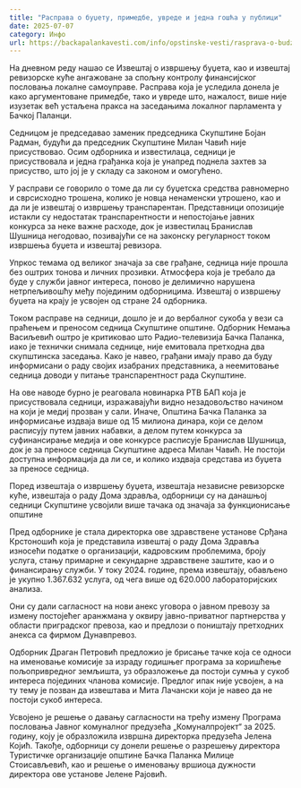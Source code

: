 ```yaml
---
title: "Расправа о буџету, примедбе, увреде и једна гошћа у публици"
date: 2025-07-07
category: Инфо
url: https://backapalankavesti.com/info/opstinske-vesti/rasprava-o-budzetu-primedbe-uvrede-i-jedna-gosca-u-publici/
---
```


На дневном реду нашао се Извештај о извршењу буџета, као и извештај ревизорске куће ангажоване за спољну контролу финансијског пословања локалне самоуправе. Расправа која је уследила донела је како аргументоване примедбе, тако и увреде што, нажалост, више није изузетак већ устаљена пракса на заседањима локалног парламента у Бачкој Паланци.

Седницом је председавао заменик председника Скупштине Бојан Радман, будући да председник Скупштине Милан Чавић није присуствовао. Осим одборника и известилаца, седници је присуствовала и једна грађанка која је унапред поднела захтев за присуство, што јој је у складу са законом и омогућено.

У расправи се говорило о томе да ли су буџетска средства равномерно и сврсисходно трошена, колико је новца ненаменски утрошено, као и да ли је извештај о извршењу транспарентан. Представници опозиције истакли су недостатак транспарентности и непостојање јавних конкурса за неке важне расходе, док је известилац Бранислав Шушница негодовао, позивајући се на законску регуларност током извршења буџета и извештај ревизора.

Упркос темама од великог значаја за све грађане, седница није прошла без оштрих тонова и личних прозивки. Атмосфера која је требало да буде у служби јавног интереса, поново је делимично нарушена нетрпељивошћу међу појединим одборницима. Извештај о извршењу буџета на крају је усвојен од стране 24 одборника.

Током расправе на седници, дошло је и до вербалног сукоба у вези са праћењем и преносом седница Скупштине општине. Одборник Немања Васиљевић оштро је критиковао што Радио-телевизија Бачка Паланка, иако је технички снимала седнице, није емитовала претходна два скупштинска заседања. Како је навео, грађани имају право да буду информисани о раду својих изабраних представника, а неемитовање седница доводи у питање транспарентност рада Скупштине.

На ове наводе бурно је реаговала новинарка РТВ БАП која је присуствовала седници, изражавајући видно незадовољство начином на који је медиј прозван у сали. Иначе, Општина Бачка Паланка за информисање издваја више од 15 милиона динара, који се делом расписују путем јавних набавки, а делом путем конкурса за суфинансирање медија и ове конкурсе расписује Бранислав Шушница, док је за преносе седница Скупштине адреса Милан Чавић. Не постоји доступна информација да ли се, и колико издваја средстава из буџета за преносе седница.

Поред извештаја о извршењу буџета, извештаја независне ревизорске куће, извештаја о раду Дома здравља, одборници су на данашњој седници Скупштине усвојили више тачака од значаја за функционисање општине

Пред одборнике је стала директорка ове здравствене установе Срђана Крстоношић која је представила извештај о раду Дома Здравља износећи податке о организацији, кадровским проблемима, броју услуга, стању примарне и секундарне здравствене заштите, као и о финансирању служби. У току 2024. године, према извештају, обављено је укупно 1.367.632 услуга, од чега више од 620.000 лабораторијских анализа.

Они су дали сагласност на нови анекс уговора о јавном превозу за измену постојећег аранжмана у оквиру јавно-приватног партнерства у области приградског превоза, као и предлози о поништају претходних анекса са фирмом Дунавпревоз.

Одборник Драган Петровић предложио је брисање тачке која се односи на именовање комисије за израду годишњег програма за коришћење пољопривредног земљишта, уз образложење да постоји сумња у сукоб интереса појединих чланова комисије. Предлог ипак није усвојен, а на ту тему је позван да извештава и Мита Лачански који је навео да не постоји сукоб интереса.

Усвојено је решење о давању сагласности на трећу измену Програма пословања Јавног комуналног предузећа „Комуналпројект“ за 2025. годину, коју је образложила извршна директорка предузећа Јелена Којић. Такође, одборници су донели решење о разрешењу директора Туристичке организације општине Бачка Паланка Милице Стоисављевић, као и решење о именовању вршиоца дужности директора ове установе Јелене Рајовић.
